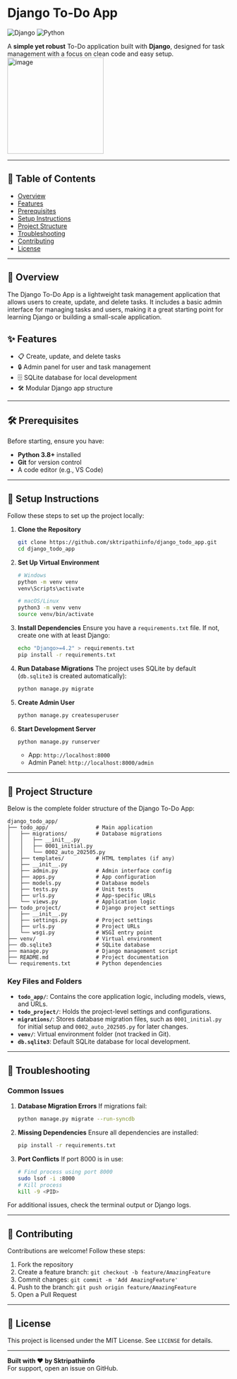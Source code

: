# Django To-Do App

![Django](https://img.shields.io/badge/Django-4.2-092E20?style=flat-square&logo=django&logoColor=white)
![Python](https://img.shields.io/badge/Python-3.8%2B-3776AB?style=flat-square&logo=python&logoColor=white)

A **simple yet robust** To-Do application built with **Django**, designed for task management with a focus on clean code and easy setup.
<img width="218" alt="image" src="https://github.com/user-attachments/assets/9aac47c1-166d-445a-b13a-5dd39cbf9b3f" />


---

## 📖 Table of Contents
- [Overview](#overview)
- [Features](#features)
- [Prerequisites](#prerequisites)
- [Setup Instructions](#setup-instructions)
- [Project Structure](#project-structure)
- [Troubleshooting](#troubleshooting)
- [Contributing](#contributing)
- [License](#license)

---

## 🌟 Overview
The Django To-Do App is a lightweight task management application that allows users to create, update, and delete tasks. It includes a basic admin interface for managing tasks and users, making it a great starting point for learning Django or building a small-scale application.


## ✨ Features
- 📋 Create, update, and delete tasks
- 🔒 Admin panel for user and task management
- 🗄️ SQLite database for local development
- 🛠️ Modular Django app structure

---

## 🛠️ Prerequisites
Before starting, ensure you have:
- **Python 3.8+** installed
- **Git** for version control
- A code editor (e.g., VS Code)

---

## 🚀 Setup Instructions

Follow these steps to set up the project locally:

1. **Clone the Repository**
   ```bash
   git clone https://github.com/sktripathiinfo/django_todo_app.git
   cd django_todo_app
   ```

2. **Set Up Virtual Environment**
   ```bash
   # Windows
   python -m venv venv
   venv\Scripts\activate

   # macOS/Linux
   python3 -m venv venv
   source venv/bin/activate
   ```

3. **Install Dependencies**
   Ensure you have a `requirements.txt` file. If not, create one with at least Django:
   ```bash
   echo "Django>=4.2" > requirements.txt
   pip install -r requirements.txt
   ```

4. **Run Database Migrations**
   The project uses SQLite by default (`db.sqlite3` is created automatically):
   ```bash
   python manage.py migrate
   ```

5. **Create Admin User**
   ```bash
   python manage.py createsuperuser
   ```

6. **Start Development Server**
   ```bash
   python manage.py runserver
   ```
   - App: `http://localhost:8000`
   - Admin Panel: `http://localhost:8000/admin`

---

## 📂 Project Structure
Below is the complete folder structure of the Django To-Do App:

```
django_todo_app/
├── todo_app/               # Main application
│   ├── migrations/         # Database migrations
│   │   ├── __init__.py
│   │   ├── 0001_initial.py
│   │   └── 0002_auto_202505.py
│   ├── templates/          # HTML templates (if any)
│   ├── __init__.py
│   ├── admin.py            # Admin interface config
│   ├── apps.py             # App configuration
│   ├── models.py           # Database models
│   ├── tests.py            # Unit tests
│   ├── urls.py             # App-specific URLs
│   └── views.py            # Application logic
├── todo_project/           # Django project settings
│   ├── __init__.py
│   ├── settings.py         # Project settings
│   ├── urls.py             # Project URLs
│   └── wsgi.py             # WSGI entry point
├── venv/                   # Virtual environment
├── db.sqlite3              # SQLite database
├── manage.py               # Django management script
├── README.md               # Project documentation
└── requirements.txt        # Python dependencies
```

### Key Files and Folders
- **`todo_app/`**: Contains the core application logic, including models, views, and URLs.
- **`todo_project/`**: Holds the project-level settings and configurations.
- **`migrations/`**: Stores database migration files, such as `0001_initial.py` for initial setup and `0002_auto_202505.py` for later changes.
- **`venv/`**: Virtual environment folder (not tracked in Git).
- **`db.sqlite3`**: Default SQLite database for local development.

---

## 🚨 Troubleshooting

### Common Issues
1. **Database Migration Errors**
   If migrations fail:
   ```bash
   python manage.py migrate --run-syncdb
   ```

2. **Missing Dependencies**
   Ensure all dependencies are installed:
   ```bash
   pip install -r requirements.txt
   ```

3. **Port Conflicts**
   If port 8000 is in use:
   ```bash
   # Find process using port 8000
   sudo lsof -i :8000
   # Kill process
   kill -9 <PID>
   ```

For additional issues, check the terminal output or Django logs.

---

## 🤝 Contributing
Contributions are welcome! Follow these steps:
1. Fork the repository
2. Create a feature branch: `git checkout -b feature/AmazingFeature`
3. Commit changes: `git commit -m 'Add AmazingFeature'`
4. Push to the branch: `git push origin feature/AmazingFeature`
5. Open a Pull Request

---

## 📜 License
This project is licensed under the MIT License. See `LICENSE` for details.

---

**Built with ❤️ by Sktripathiinfo**  
For support, open an issue on GitHub.
